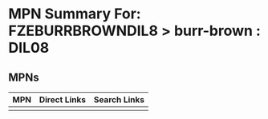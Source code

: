 



# MPN Summary For: FZEBURRBROWNDIL8 > burr-brown : DIL08

## MPNs
  

|MPN|Direct Links|Search Links|
| :--- | :--- | :--- |
||||
